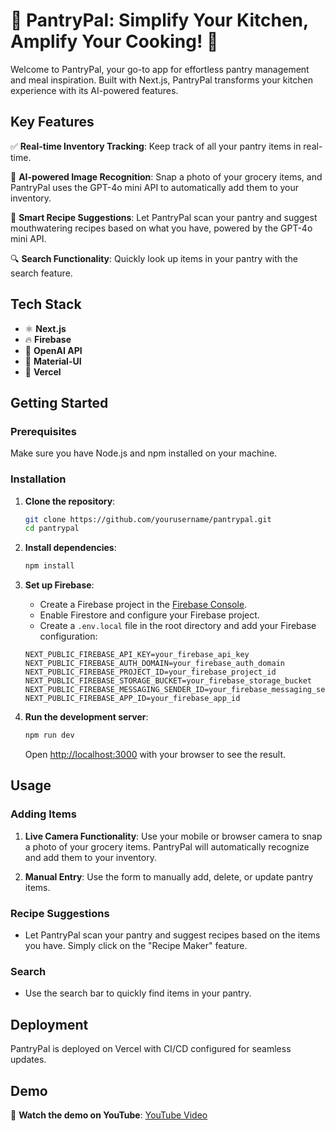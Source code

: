# 🌟 PantryPal: Simplify Your Kitchen, Amplify Your Cooking! 🌟

Welcome to PantryPal, your go-to app for effortless pantry management and meal inspiration. Built with Next.js, PantryPal transforms your kitchen experience with its AI-powered features.

## Key Features

✅ **Real-time Inventory Tracking**: Keep track of all your pantry items in real-time.

📸 **AI-powered Image Recognition**: Snap a photo of your grocery items, and PantryPal uses the GPT-4o mini API to automatically add them to your inventory.

🍲 **Smart Recipe Suggestions**: Let PantryPal scan your pantry and suggest mouthwatering recipes based on what you have, powered by the GPT-4o mini API.

🔍 **Search Functionality**: Quickly look up items in your pantry with the search feature.

## Tech Stack

- ⚛️ **Next.js**
- 🔥 **Firebase**
- 🤖 **OpenAI API**
- 🎨 **Material-UI**
- 🚀 **Vercel**

## Getting Started

### Prerequisites

Make sure you have Node.js and npm installed on your machine.

### Installation

1. **Clone the repository**:

    ```bash
    git clone https://github.com/yourusername/pantrypal.git
    cd pantrypal
    ```

2. **Install dependencies**:

    ```bash
    npm install
    ```

3. **Set up Firebase**:

    - Create a Firebase project in the [Firebase Console](https://console.firebase.google.com/).
    - Enable Firestore and configure your Firebase project.
    - Create a `.env.local` file in the root directory and add your Firebase configuration:

    ```env
    NEXT_PUBLIC_FIREBASE_API_KEY=your_firebase_api_key
    NEXT_PUBLIC_FIREBASE_AUTH_DOMAIN=your_firebase_auth_domain
    NEXT_PUBLIC_FIREBASE_PROJECT_ID=your_firebase_project_id
    NEXT_PUBLIC_FIREBASE_STORAGE_BUCKET=your_firebase_storage_bucket
    NEXT_PUBLIC_FIREBASE_MESSAGING_SENDER_ID=your_firebase_messaging_sender_id
    NEXT_PUBLIC_FIREBASE_APP_ID=your_firebase_app_id
    ```

4. **Run the development server**:

    ```bash
    npm run dev
    ```

    Open [http://localhost:3000](http://localhost:3000) with your browser to see the result.

## Usage

### Adding Items

1. **Live Camera Functionality**: Use your mobile or browser camera to snap a photo of your grocery items. PantryPal will automatically recognize and add them to your inventory.

2. **Manual Entry**: Use the form to manually add, delete, or update pantry items.

### Recipe Suggestions

- Let PantryPal scan your pantry and suggest recipes based on the items you have. Simply click on the "Recipe Maker" feature.

### Search

- Use the search bar to quickly find items in your pantry.

## Deployment

PantryPal is deployed on Vercel with CI/CD configured for seamless updates.

## Demo

🎥 **Watch the demo on YouTube**: [YouTube Video](https://youtube.com/link-to-demo)

